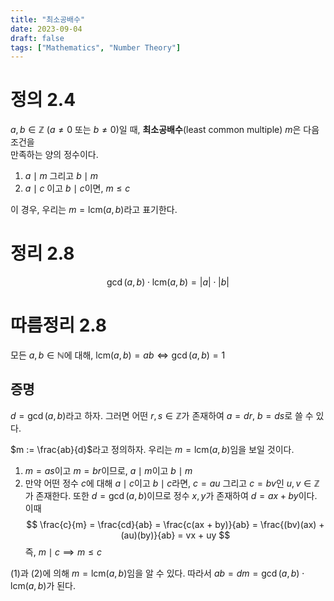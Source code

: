 ```yaml
---
title: "최소공배수"
date: 2023-09-04
draft: false
tags: ["Mathematics", "Number Theory"]
---
```


# 정의 2.4

$a, b \in \mathbb{Z} \ (a \neq 0 \text{ 또는 } b \neq 0)$일 때, **최소공배수**(least common multiple) $m$은 다음 조건을   
만족하는 양의 정수이다.

1. $a \mid m$ 그리고 $b \mid m$
2. $a \mid c$ 이고 $b \mid c$이면, $m \leq c$

이 경우, 우리는 $m = \mathrm{lcm}(a, b)$라고 표기한다.

# 정리 2.8

$$
\gcd(a, b) \cdot \mathrm{lcm}(a, b) = |a| \cdot |b|
$$

# 따름정리 2.8

모든 $a, b \in \mathbb{N}$에 대해, $\mathrm{lcm}(a, b) = ab \iff \gcd(a, b) = 1$

## 증명

$d = \gcd(a, b)$라고 하자. 그러면 어떤 $r, s \in \mathbb{Z}$가 존재하여 $a = dr$, $b = ds$로 쓸 수 있다.

$m := \frac{ab}{d}$라고 정의하자. 우리는 $m = \mathrm{lcm}(a, b)$임을 보일 것이다.

1. $m = as$이고 $m = br$이므로, $a \mid m$이고 $b \mid m$
2. 만약 어떤 정수 $c$에 대해 $a \mid c$이고 $b \mid c$라면, $c = au$ 그리고 $c = bv$인 $u, v \in \mathbb{Z}$가 존재한다.
   또한 $d = \gcd(a, b)$이므로 정수 $x, y$가 존재하여 $d = ax + by$이다. 이때
   $$
   \frac{c}{m} = \frac{cd}{ab} = \frac{c(ax + by)}{ab} = \frac{(bv)(ax) + (au)(by)}{ab} = vx + uy
   $$
   즉, $m \mid c \implies m \leq c$

(1)과 (2)에 의해 $m = \mathrm{lcm}(a, b)$임을 알 수 있다. 따라서 $ab = dm = \gcd(a, b) \cdot \mathrm{lcm}(a, b)$가 된다.
